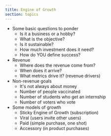 ```yaml
---
title: Engine of Growth
section: topics
---
```

* Some basic questions to ponder
	* Is it a business or a hobby?
	* What is the objective?
	* Is it sustainable?
	* How much investment does it need?
	* How do YOU define success?
* Revenue
	* Where does the revenue come from?
	* When does it arrive?
	* What metrics drive it? (revenue drivers)
* Non-revenue goals
	* It's not always about money
	* Number of people vaccinated
	* Number of students who get an internship
	* Number of voters who vote
* Some models of growth
	* Sticky Engine of Growth (subscription)
	* Viral (users invite other users)
	* Paid (simple purchase, one shot)
	* Accessory (in product purchases)
		

